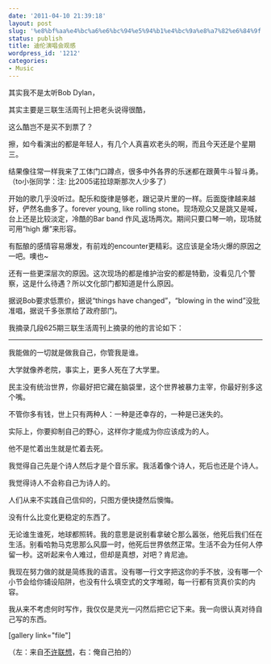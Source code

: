 ```yaml
---
date: '2011-04-10 21:39:18'
layout: post
slug: '%e8%bf%aa%e4%bc%a6%e6%bc%94%e5%94%b1%e4%bc%9a%e8%a7%82%e6%84%9f'
status: publish
title: 迪伦演唱会观感
wordpress_id: '1212'
categories:
- Music
---
```


其实我不是太听Bob Dylan，

其实主要是三联生活周刊上把老头说得很酷，

这么酷岂不是买不到票了？

擦，如今看演出的都是年轻人，有几个人真喜欢老头的啊，而且今天还是个星期三。

结果像往常一样我来了工体门口蹲点，很多中外各界的乐迷都在跟黄牛斗智斗勇。（to小张同学：注: 比2005诺拉琼斯那次人少多了）

开始的歌几乎没听过。配乐和旋律是够老，跟记录片里的一样。后面旋律越来越好，俨然名曲多了。forever young, like rolling stone。现场观众又是跳又是喊，台上还是比较淡定，冷酷的Bar band 作风,返场两次。期间只要口琴一响，现场就可用“high 爆”来形容。

有酝酿的感情容易爆发，有前戏的encounter更精彩。这应该是全场火爆的原因之一吧。噢也~

还有一些更深层次的原因。这次现场的都是维护治安的都是特勤，没看见几个警察，这是什么待遇？所以文化部门都知道是什么原因。

据说Bob要求低票价，据说“things have changed”，“blowing in the wind”没批准唱，据说千多张票给了政府部门。

我摘录几段625期三联生活周刊上摘录的他的言论如下：

----------------------------------------------------------------------------------------------------------------------------------------

我能做的一切就是做我自己，你管我是谁。

大学就像养老院，事实上，更多人死在了大学里。

民主没有统治世界，你最好把它藏在脑袋里，这个世界被暴力主宰，你最好别多这个嘴。

不管你多有钱，世上只有两种人：一种是还幸存的，一种是已迷失的。

实际上，你要抑制自己的野心，这样你才能成为你应该成为的人。

他不是忙着出生就是忙着去死。

我觉得自己先是个诗人然后才是个音乐家。我活着像个诗人，死后也还是个诗人。

我觉得诗人不会称自己为诗人的。

人们从来不实践自己信仰的，只图方便快捷然后懊悔。

没有什么比变化更稳定的东西了。

无论谁生谁死，地球都照转。我的意思是说别看拿破仑那么嚣张，他死后我们任在生活。别看哈勃马克思那么风靡一时，他死后世界依然正常。生活不会为任何人停留一秒。这听起来令人难过，但却是真想，对吧？肯尼迪。

我现在努力做的就是简练我的语言。没有哪一行文字把这你的手不放，没有哪一个小节会给你铺设陷阱，也没有什么填空式的文字堆砌，每一行都有货真价实的内容。

我从来不考虑何时写作，我仅仅是灵光一闪然后把它记下来。我一向很认真对待自己写的东西。

[gallery link="file"]

（左：来自[不许联想](http://www.wangxiaofeng.net/?p=7337)，右：俺自己拍的）
